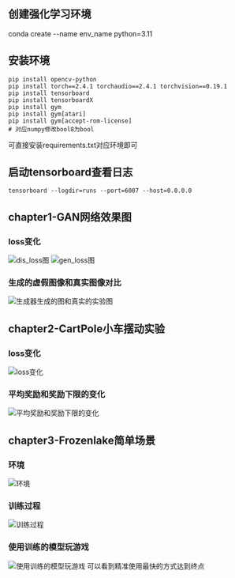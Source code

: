 ## 创建强化学习环境
conda create --name env_name python=3.11
## 安装环境
```shell
pip install opencv-python
pip install torch==2.4.1 torchaudio==2.4.1 torchvision==0.19.1
pip install tensorboard
pip install tensorboardX
pip install gym
pip install gym[atari]
pip install gym[accept-rom-license]
# 对应numpy修改bool8为bool
```
可直接安装requirements.txt对应环境即可
## 启动tensorboard查看日志
```shell
tensorboard --logdir=runs --port=6007 --host=0.0.0.0
```
## chapter1-GAN网络效果图
### loss变化
![dis_loss图](imgs/dis_loss.png)
![gen_loss图](imgs/gen_loss.png)
### 生成的虚假图像和真实图像对比
![生成器生成的图和真实的实验图](imgs/fake_real_res.png)
## chapter2-CartPole小车摆动实验
### loss变化
![loss变化](imgs/cartpole_loss.png)
### 平均奖励和奖励下限的变化
![平均奖励和奖励下限的变化](imgs/cartpole_res.png)
## chapter3-Frozenlake简单场景
### 环境
![环境](chapter3-FrozenLake/imgs/env.png)
### 训练过程
![训练过程](chapter3-FrozenLake/imgs/training_process.png)
### 使用训练的模型玩游戏
![使用训练的模型玩游戏](chapter3-FrozenLake/imgs/play_game.png)
可以看到精准使用最快的方式达到终点

